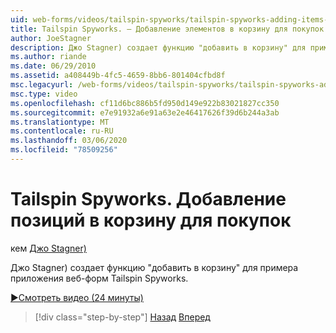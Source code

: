 ```yaml
---
uid: web-forms/videos/tailspin-spyworks/tailspin-spyworks-adding-items-to-the-shopping-cart
title: Tailspin Spyworks. — Добавление элементов в корзину для покупок | Документация Майкрософт
author: JoeStagner
description: Джо Stagner) создает функцию "добавить в корзину" для примера приложения веб-форм Tailspin Spyworks.
ms.author: riande
ms.date: 06/29/2010
ms.assetid: a408449b-4fc5-4659-8bb6-801404cfbd8f
msc.legacyurl: /web-forms/videos/tailspin-spyworks/tailspin-spyworks-adding-items-to-the-shopping-cart
msc.type: video
ms.openlocfilehash: cf11d6bc886b5fd950d149e922b83021827cc350
ms.sourcegitcommit: e7e91932a6e91a63e2e46417626f39d6b244a3ab
ms.translationtype: MT
ms.contentlocale: ru-RU
ms.lasthandoff: 03/06/2020
ms.locfileid: "78509256"
---
```

# <a name="tailspin-spyworks---adding-items-to-the-shopping-cart"></a>Tailspin Spyworks. Добавление позиций в корзину для покупок

кем [Джо Stagner)](https://github.com/JoeStagner)

Джо Stagner) создает функцию "добавить в корзину" для примера приложения веб-форм Tailspin Spyworks.

[&#9654;Смотреть видео (24 минуты)](https://channel9.msdn.com/Blogs/ASP-NET-Site-Videos/tailspin-spyworks-adding-items-to-the-shopping-cart)

> [!div class="step-by-step"]
> [Назад](tailspin-spyworks-display-per-product-details.md)
> [Вперед](tailspin-spyworks-display-shopping-cart.md)
